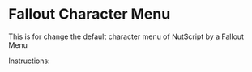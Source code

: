 # Fallout Character Menu

This is for change the default character menu of NutScript by a Fallout Menu


Instructions:
